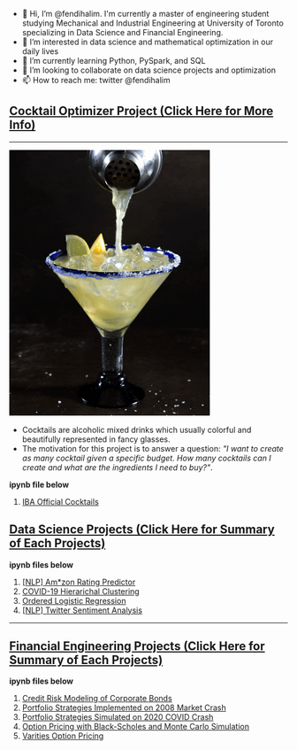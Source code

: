 - 👋 Hi, I’m @fendihalim. I'm currently a master of engineering student studying Mechanical and Industrial Engineering at University of Toronto specializing in Data Science and Financial Engineering.
- 👀 I’m interested in data science and mathematical optimization in our daily lives
- 🌱 I’m currently learning Python, PySpark, and SQL
- 💞️ I’m looking to collaborate on data science projects and optimization
- 📫 How to reach me: twitter @fendihalim

<!---
fendihalim/fendihalim is a ✨ special ✨ repository because its `README.md` (this file) appears on your GitHub profile.
You can click the Preview link to take a look at your changes.
--->

## [Cocktail Optimizer Project (Click Here for More Info)](https://github.com/fendihalim/fendihalim/tree/main/cocktail-project)
---
![alt text](https://github.com/fendihalim/fendihalim/blob/main/images/margarita-giph.gif)
- Cocktails are alcoholic mixed drinks which usually colorful and beautifully represented in fancy glasses.
- The motivation for this project is to answer a question: *"I want to create as many cocktail given a specific budget. How many cocktails can I create and what are the ingredients I need to buy?"*. 

**ipynb file below**
1. [IBA Official Cocktails](https://github.com/fendihalim/fendihalim/blob/main/cocktail-project/ALL-Cocktails.ipynb)
## [Data Science Projects (Click Here for Summary of Each Projects)](https://github.com/fendihalim/fendihalim/tree/main/Data%20Science)
**ipynb files below**
1. [[NLP] Am*zon Rating Predictor](https://github.com/fendihalim/fendihalim/blob/main/Data%20Science/COVID_Clustering/covid-clustering.ipynb)
2. [COVID-19 Hierarichal Clustering](https://github.com/fendihalim/fendihalim/blob/main/Data%20Science/COVID_Clustering/covid-clustering.ipynb)
3. [Ordered Logistic Regression](https://github.com/fendihalim/fendihalim/blob/main/Data%20Science/ordinal_logistic_regression_survey/ordinal-logistic-regression-survey.ipynb)
4. [[NLP] Twitter Sentiment Analysis](https://github.com/fendihalim/fendihalim/blob/main/Data%20Science/twitter_sentiment_election/twitter_sentiment_election.ipynb)
---
## [Financial Engineering Projects (Click Here for Summary of Each Projects)](https://github.com/fendihalim/fendihalim/tree/main/Financial%20Engineering)
**ipynb files below**
1. [Credit Risk Modeling of Corporate Bonds](https://github.com/fendihalim/fendihalim/blob/main/Financial%20Engineering/credit-risk-modeling/credit-risk-modeling-and-simulation.ipynb)
2. [Portfolio Strategies Implemented on 2008 Market Crash](https://github.com/fendihalim/fendihalim/blob/main/Financial%20Engineering/financial-optimization-simulation/portfolio-strategies-2008-crash.ipynb)
3. [Portfolio Strategies Simulated on 2020 COVID Crash](https://github.com/fendihalim/fendihalim/blob/main/Financial%20Engineering/financial-optimization-simulation/portfolio-strategies-covid-crash.ipynb)
4. [Option Pricing with Black-Scholes and Monte Carlo Simulation](https://github.com/fendihalim/fendihalim/blob/main/Financial%20Engineering/option-asset-pricing/option-asset-pricing.ipynb)
5. [Varities Option Pricing](https://github.com/fendihalim/fendihalim/blob/main/Financial%20Engineering/option-pricing/option-pricing-report.ipynb)

